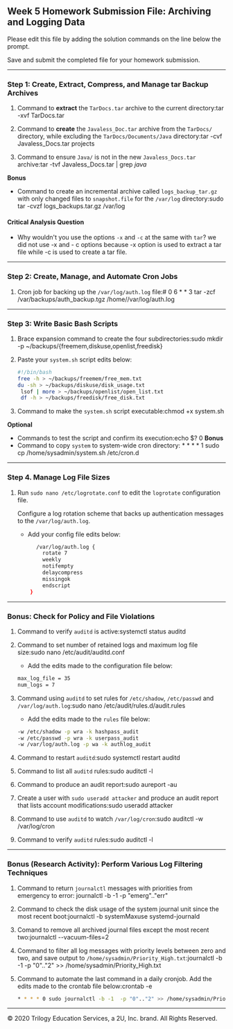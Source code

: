 ## Week 5 Homework Submission File: Archiving and Logging Data

Please edit this file by adding the solution commands on the line below the prompt.

Save and submit the completed file for your homework submission.

---

### Step 1: Create, Extract, Compress, and Manage tar Backup Archives

1. Command to **extract** the `TarDocs.tar` archive to the current directory:tar -xvf TarDocs.tar

2. Command to **create** the `Javaless_Doc.tar` archive from the `TarDocs/` directory, while excluding the `TarDocs/Documents/Java` directory:tar -cvf Javaless_Docs.tar projects


3. Command to ensure `Java/` is not in the new `Javaless_Docs.tar` archive:tar -tvf Javaless_Docs.tar | grep *java*


**Bonus** 
- Command to create an incremental archive called `logs_backup_tar.gz` with only changed files to `snapshot.file` for the `/var/log` directory:sudo tar -cvzf logs_backups.tar.gz /var/log


#### Critical Analysis Question

- Why wouldn't you use the options `-x` and `-c` at the same with `tar`?
 we did not use -x and - c options because -x option is used to extract a tar file while -c is used to create a tar file. 
---

### Step 2: Create, Manage, and Automate Cron Jobs

1. Cron job for backing up the `/var/log/auth.log` file:# 0 6 * * 3 tar -zcf /var/backups/auth_backup.tgz /home//var/log/auth.log


---

### Step 3: Write Basic Bash Scripts

1. Brace expansion command to create the four subdirectories:sudo mkdir -p ~/backups/{freemem,diskuse,openlist,freedisk}

2. Paste your `system.sh` script edits below:

    ```bash
    #!/bin/bash
    free -h > ~/backups/freemem/free_mem.txt
    du -sh > ~/backups/diskuse/disk_usage.txt
     lsof | more > ~/backups/openlist/open_list.txt
     df -h > ~/backups/freedisk/free_disk.txt
    ```

3. Command to make the `system.sh` script executable:chmod +x system.sh

**Optional**
- Commands to test the script and confirm its execution:echo $?
0
**Bonus**
- Command to copy `system` to system-wide cron directory: * * * * 1 sudo cp /home/sysadmin/system.sh /etc/cron.d

---

### Step 4. Manage Log File Sizes
 
1. Run `sudo nano /etc/logrotate.conf` to edit the `logrotate` configuration file. 

    Configure a log rotation scheme that backs up authentication messages to the `/var/log/auth.log`.

    - Add your config file edits below:

    ```bash
          /var/log/auth.log {
            rotate 7
            weekly
            notifempty
            delaycompress
            missingok
            endscript
        }   
    ```
---

### Bonus: Check for Policy and File Violations

1. Command to verify `auditd` is active:systemctl status auditd

2. Command to set number of retained logs and maximum log file size:sudo nano /etc/audit/auditd.conf

    - Add the edits made to the configuration file below:

    ```bash
    max_log_file = 35
    num_logs = 7

    ```

3. Command using `auditd` to set rules for `/etc/shadow`, `/etc/passwd` and `/var/log/auth.log`:sudo nano /etc/audit/rules.d/audit.rules


    - Add the edits made to the `rules` file below:

    ```bash
    -w /etc/shadow -p wra -k hashpass_audit
    -w /etc/passwd -p wra -k userpass_audit
    -w /var/log/auth.log -p wa -k authlog_audit
    ```

4. Command to restart `auditd`:sudo systemctl restart auditd

5. Command to list all `auditd` rules:sudo auditctl -l

6. Command to produce an audit report:sudo aureport -au

7. Create a user with `sudo useradd attacker` and produce an audit report that lists account modifications:sudo useradd attacker

8. Command to use `auditd` to watch `/var/log/cron`:sudo auditctl -w /var/log/cron

9. Command to verify `auditd` rules:sudo auditctl -l

---

### Bonus (Research Activity): Perform Various Log Filtering Techniques

1. Command to return `journalctl` messages with priorities from emergency to error: journalctl -b -1  -p "emerg".."err"

1. Command to check the disk usage of the system journal unit since the most recent boot:journalctl -b systemMaxuse systemd-journald

1. Comand to remove all archived journal files except the most recent two:journalctl --vacuum-files=2


1. Command to filter all log messages with priority levels between zero and two, and save output to `/home/sysadmin/Priority_High.txt`:journalctl -b -1  -p "0".."2" >> /home/sysadmin/Priority_High.txt

1. Command to automate the last command in a daily cronjob. Add the edits made to the crontab file below:crontab -e

    ```bash
    * * * * 0 sudo journalctl -b -1  -p "0".."2" >> /home/sysadmin/Priority_High.txt
    ```

---
© 2020 Trilogy Education Services, a 2U, Inc. brand. All Rights Reserved.
